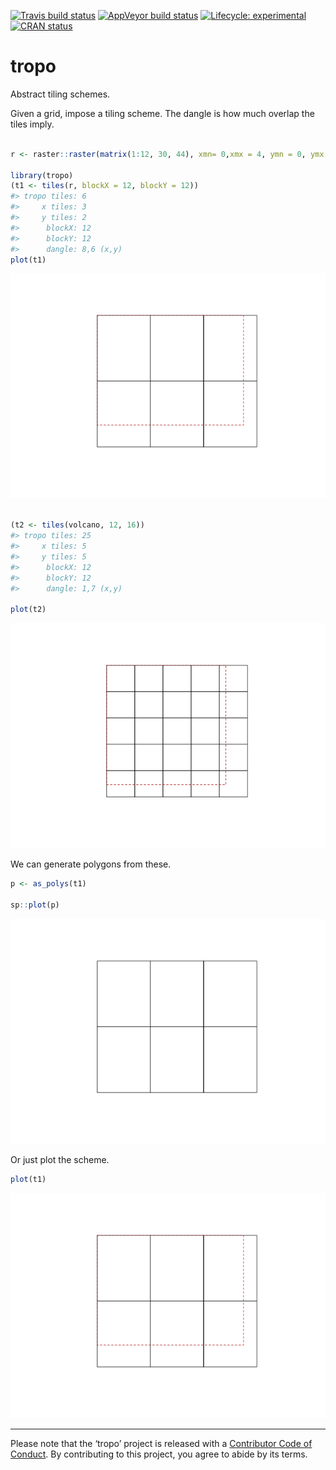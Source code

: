 <!-- README.md is generated from README.Rmd. Please edit that file -->
<!-- badges: start -->

[![Travis build
status](https://travis-ci.org/hypertidy/tropo.svg?branch=master)](https://travis-ci.org/hypertidy/tropo)
[![AppVeyor build
status](https://ci.appveyor.com/api/projects/status/github/hypertidy/tropo?branch=master&svg=true)](https://ci.appveyor.com/project/hypertidy/tropo)
[![Lifecycle:
experimental](https://img.shields.io/badge/lifecycle-experimental-orange.svg)](https://www.tidyverse.org/lifecycle/#experimental)
[![CRAN
status](https://www.r-pkg.org/badges/version/tropo)](https://CRAN.R-project.org/package=tropo)
<!-- badges: end -->

tropo
=====

Abstract tiling schemes.

Given a grid, impose a tiling scheme. The dangle is how much overlap the
tiles imply.

``` r

r <- raster::raster(matrix(1:12, 30, 44), xmn= 0,xmx = 4, ymn = 0, ymx = 3)

library(tropo)
(t1 <- tiles(r, blockX = 12, blockY = 12))
#> tropo tiles: 6
#>     x tiles: 3
#>     y tiles: 2
#>      blockX: 12
#>      blockY: 12
#>      dangle: 8,6 (x,y)
plot(t1)
```

![](README-grid-1.png)

``` r

(t2 <- tiles(volcano, 12, 16))
#> tropo tiles: 25
#>     x tiles: 5
#>     y tiles: 5
#>      blockX: 12
#>      blockY: 12
#>      dangle: 1,7 (x,y)

plot(t2)
```

![](README-grid-2.png)

We can generate polygons from these.

``` r
p <- as_polys(t1)

sp::plot(p)
```

![](README-poly-1.png)

Or just plot the scheme.

``` r
plot(t1)
```

![](README-plot-1.png)

------------------------------------------------------------------------

Please note that the ‘tropo’ project is released with a [Contributor
Code of
Conduct](https://github.com/hypertidy/tropo/blob/master/CODE_OF_CONDUCT.md).
By contributing to this project, you agree to abide by its terms.

